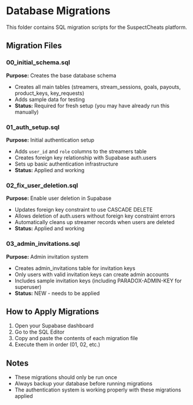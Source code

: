 # Database Migrations

This folder contains SQL migration scripts for the SuspectCheats platform.

## Migration Files

### 00_initial_schema.sql
**Purpose:** Creates the base database schema
- Creates all main tables (streamers, stream_sessions, goals, payouts, product_keys, key_requests)
- Adds sample data for testing
- **Status:** Required for fresh setup (you may have already run this manually)

### 01_auth_setup.sql
**Purpose:** Initial authentication setup
- Adds `user_id` and `role` columns to the streamers table
- Creates foreign key relationship with Supabase auth.users
- Sets up basic authentication infrastructure
- **Status:** Applied and working

### 02_fix_user_deletion.sql  
**Purpose:** Enable user deletion in Supabase
- Updates foreign key constraint to use CASCADE DELETE
- Allows deletion of auth.users without foreign key constraint errors
- Automatically cleans up streamer records when users are deleted
- **Status:** Applied and working

### 03_admin_invitations.sql
**Purpose:** Admin invitation system
- Creates admin_invitations table for invitation keys
- Only users with valid invitation keys can create admin accounts
- Includes sample invitation keys (including PARADOX-ADMIN-KEY for superuser)
- **Status:** NEW - needs to be applied

## How to Apply Migrations

1. Open your Supabase dashboard
2. Go to the SQL Editor
3. Copy and paste the contents of each migration file
4. Execute them in order (01, 02, etc.)

## Notes

- These migrations should only be run once
- Always backup your database before running migrations
- The authentication system is working properly with these migrations applied 